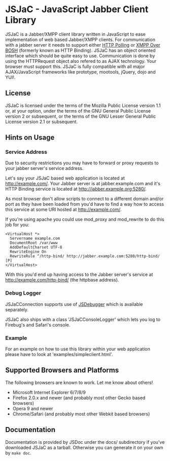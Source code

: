 JSJaC - JavaScript Jabber Client Library
========================================

JSJaC is a Jabber/XMPP client library written in JavaScript to ease
implementation of web based Jabber/XMPP clients. For communication
with a jabber server it needs to support either [HTTP Polling][1] or
[XMPP Over BOSH][2] (formerly known as HTTP Binding).
JSJaC has an object oriented interface which should be quite easy to
use.
Communication is done by using the HTTPRequest object also refered to
as AJAX technology. Your browser must support this.
JSJaC is fully compatible with all major AJAX/JavaScript frameworks
like prototype, mootools, jQuery, dojo and YUI!.

License
-------

JSJaC is licensed under the terms of the Mozilla Public License
version 1.1 or, at your option, under the terms of the GNU General
Public License version 2 or subsequent, or the terms of the GNU Lesser
General Public License version 2.1 or subsequent.

Hints on Usage
--------------

### Service Address

Due to security restrictions you may have to forward or proxy requests
to your jabber server's service address.

Let's say your JSJaC based web application is located at
http://example.com/. Your Jabber server is at jabber.example.com and
it's HTTP Binding service is located at
http://jabber.example.org:5280/.

As most browser don't allow scripts to connect to a different domain
and/or port as they have been loaded from you'd have to find a way how
to access this service at some URI hosted at http://example.com/.

If you're using apache you could use mod_proxy and mod_rewrite to do
this job for you:

    <VirtualHost *>
      Servername example.com
      DocumentRoot /var/www
      AddDefaultCharset UTF-8
      RewriteEngine On
      RewriteRule ^/http-bind/ http://jabber.example.com:5280/http-bind/ [P]
    </VirtualHost>

With this you'd end up having access to the Jabber server's service at
http://example.com/http-bind/ (the httpbase address).

### Debug Logger

JSJaCConnection supports use of [JSDebugger][3] which is available
separately.

JSJaC also ships with a class 'JSJaCConsoleLogger' which lets you log to
Firebug's and Safari's console.

### Example

For an example on how to use this library within your web application
please have to look at 'examples/simpleclient.html'.

Supported Browsers and Platforms
--------------------------------

The following browsers are known to work. Let me know about others!

 * Microsoft Internet Explorer 6/7/8/9
 * Firefox 2.0.x and newer (and probably most other Gecko based browsers)
 * Opera 9 and newer
 * Chrome/Safari (and probably most other Webkit based browsers)

Documentation
-------------

Documentation is provided by JSDoc under the docs/ subdirectory if
you've downloaded JSJaC as a tarball. Otherwise you can generate it on
your own by `make doc`.

[1]: http://xmpp.org/extensions/xep-0025.html
[2]: http://xmpp.org/extensions/xep-0206.html
[3]: http://blog.jwchat.org/javascript-debug-logger/